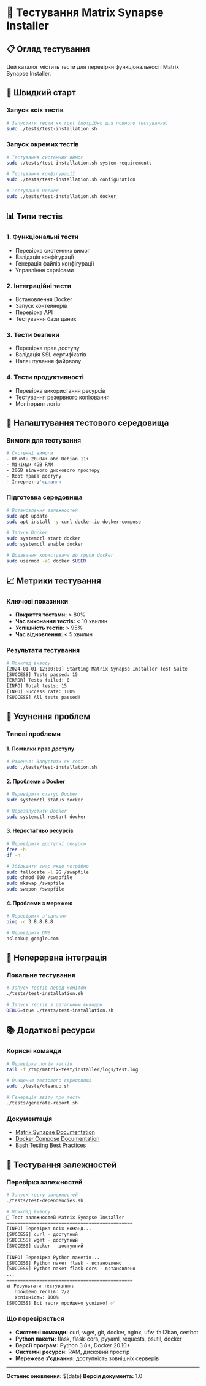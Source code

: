# 🧪 Тестування Matrix Synapse Installer

## 📋 Огляд тестування

Цей каталог містить тести для перевірки функціональності Matrix Synapse Installer.

## 🚀 Швидкий старт

### Запуск всіх тестів

```bash
# Запустити тести як root (потрібно для повного тестування)
sudo ./tests/test-installation.sh
```

### Запуск окремих тестів

```bash
# Тестування системних вимог
sudo ./tests/test-installation.sh system-requirements

# Тестування конфігурації
sudo ./tests/test-installation.sh configuration

# Тестування Docker
sudo ./tests/test-installation.sh docker
```

## 📊 Типи тестів

### 1. **Функціональні тести**
- Перевірка системних вимог
- Валідація конфігурації
- Генерація файлів конфігурації
- Управління сервісами

### 2. **Інтеграційні тести**
- Встановлення Docker
- Запуск контейнерів
- Перевірка API
- Тестування бази даних

### 3. **Тести безпеки**
- Перевірка прав доступу
- Валідація SSL сертифікатів
- Налаштування файрволу

### 4. **Тести продуктивності**
- Перевірка використання ресурсів
- Тестування резервного копіювання
- Моніторинг логів

## 🔧 Налаштування тестового середовища

### Вимоги для тестування

```bash
# Системні вимоги
- Ubuntu 20.04+ або Debian 11+
- Мінімум 4GB RAM
- 20GB вільного дискового простору
- Root права доступу
- Інтернет-з'єднання
```

### Підготовка середовища

```bash
# Встановлення залежностей
sudo apt update
sudo apt install -y curl docker.io docker-compose

# Запуск Docker
sudo systemctl start docker
sudo systemctl enable docker

# Додавання користувача до групи docker
sudo usermod -aG docker $USER
```

## 📈 Метрики тестування

### Ключові показники

- **Покриття тестами:** > 80%
- **Час виконання тестів:** < 10 хвилин
- **Успішність тестів:** > 95%
- **Час відновлення:** < 5 хвилин

### Результати тестування

```bash
# Приклад виводу
[2024-01-01 12:00:00] Starting Matrix Synapse Installer Test Suite
[SUCCESS] Tests passed: 15
[ERROR] Tests failed: 0
[INFO] Total tests: 15
[INFO] Success rate: 100%
[SUCCESS] All tests passed!
```

## 🐛 Усунення проблем

### Типові проблеми

#### 1. **Помилки прав доступу**
```bash
# Рішення: Запустити як root
sudo ./tests/test-installation.sh
```

#### 2. **Проблеми з Docker**
```bash
# Перевірити статус Docker
sudo systemctl status docker

# Перезапустити Docker
sudo systemctl restart docker
```

#### 3. **Недостатньо ресурсів**
```bash
# Перевірити доступні ресурси
free -h
df -h

# Збільшити swap якщо потрібно
sudo fallocate -l 2G /swapfile
sudo chmod 600 /swapfile
sudo mkswap /swapfile
sudo swapon /swapfile
```

#### 4. **Проблеми з мережею**
```bash
# Перевірити з'єднання
ping -c 3 8.8.8.8

# Перевірити DNS
nslookup google.com
```

## 🔄 Неперервна інтеграція

### Локальне тестування

```bash
# Запуск тестів перед комітом
./tests/test-installation.sh

# Запуск тестів з детальним виводом
DEBUG=true ./tests/test-installation.sh
```

## 📚 Додаткові ресурси

### Корисні команди

```bash
# Перевірка логів тестів
tail -f /tmp/matrix-test/installer/logs/test.log

# Очищення тестового середовища
sudo ./tests/cleanup.sh

# Генерація звіту про тести
./tests/generate-report.sh
```

### Документація

- [Matrix Synapse Documentation](https://matrix-org.github.io/synapse/)
- [Docker Compose Documentation](https://docs.docker.com/compose/)
- [Bash Testing Best Practices](https://github.com/kward/shunit2)

## 🧪 Тестування залежностей

### Перевірка залежностей
```bash
# Запуск тесту залежностей
./tests/test-dependencies.sh

# Приклад виводу
🧪 Тест залежностей Matrix Synapse Installer
==============================================
[INFO] Перевірка всіх команд...
[SUCCESS] curl - доступний
[SUCCESS] wget - доступний
[SUCCESS] docker - доступний
...
[INFO] Перевірка Python пакетів...
[SUCCESS] Python пакет flask - встановлено
[SUCCESS] Python пакет flask-cors - встановлено
...
==============================================
📊 Результати тестування:
   Пройдено тестів: 2/2
   Успішність: 100%
[SUCCESS] Всі тести пройдено успішно! ✅
```

### Що перевіряється
- **Системні команди:** curl, wget, git, docker, nginx, ufw, fail2ban, certbot
- **Python пакети:** flask, flask-cors, pyyaml, requests, psutil, docker
- **Версії програм:** Python 3.8+, Docker 20.10+
- **Системні ресурси:** RAM, дисковий простір
- **Мережеве з'єднання:** доступність зовнішніх серверів

---

**Останнє оновлення:** $(date)
**Версія документа:** 1.0 